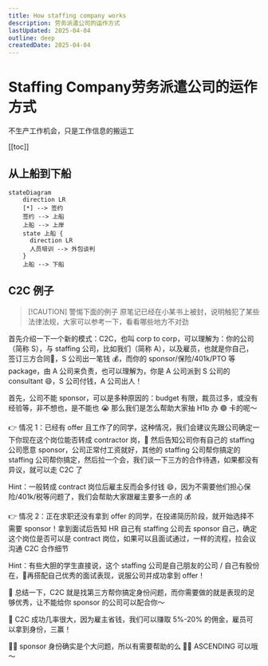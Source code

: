 ```yaml
---
title: How staffing company works
description: 劳务派遣公司的运作方式
lastUpdated: 2025-04-04
outline: deep
createdDate: 2025-04-04
---
```

# Staffing Company劳务派遣公司的运作方式

不生产工作机会，只是工作信息的搬运工

[[toc]]

## 从上船到下船

```mermaid
stateDiagram
    direction LR
    [*] --> 签约
    签约 --> 上船
    上船 --> 上岸
    state 上船 {
      direction LR
      人员培训 --> 外包谈判
    }
    上船 --> 下船
```

## C2C 例子

> [!CAUTION] 警惕下面的例子
> 原笔记已经在小某书上被封，说明触犯了某些法律法规，大家可以参考一下，看看哪些地方不对劲

首先介绍一下一个新的模式：C2C，也叫 corp to corp，可以理解为：你的公司（简称 S），与 staffing 公司，比如我们（简称 A），以及雇员，也就是你自己，签订三方合同📖，S 公司出一笔钱 💰，而你的 sponsor/保险/401k/PTO 等 package，由 A 公司来负责，也可以理解为，你是 A 公司派到 S 公司的 consultant 😄，S 公司付钱，A 公司出人！

首先，公司不能 sponsor，可以是多种原因的：budget 有限，裁员过多，或没有经验等，非不想也，是不能也 😭 那么我们是怎么帮助大家抽 H1b 办 🟢 卡的呢～

👉 情况 1：已经有 offer 且工作了的同学，这种情况，我们会建议先跟公司确定一下你现在这个岗位能否转成 contractor 岗，💬 然后告知公司你有自己的 staffing 公司愿意 sponsor，公司正常付工资就好，其他的 staffing 公司帮你搞定的 staffing 公司帮你搞定，然后拉一个会，我们谈一下三方的合作待遇，如果都没有异议，就可以走 C2C 了

Hint：一般转成 contract 岗位后雇主反而会多付钱 😄，因为不需要他们担心保险/401k/税等问题了，我们会帮助大家跟雇主要多一点的 💰

👉 情况 2：正在求职还没有拿到 offer 的同学，在投递简历阶段，就开始选择不需要 sponsor！拿到面试后告知 HR 自己有 staffing 公司去 sponsor 自己，确定这个岗位是否可以是 contract 岗位，如果可以且面试通过，一样的流程，拉会议沟通 C2C 合作细节

Hint：有些大胆的学生直接说，这个 staffing 公司是自己朋友的公司 / 自己有股份在，🧓再搭配自己优秀的面试表现，说服公司并成功拿到 offer！

🌟 总结一下，C2C 就是找第三方帮你搞定身份问题，而你需要做的就是表现的足够优秀，让不能给你 sponsor 的公司可以配合你～

🌟 C2C 成功几率很大，因为雇主省钱，我们可以赚取 5%-20% 的佣金，雇员可以拿到身份，三赢！

🧑‍💼 sponsor 身份确实是个大问题，所以有需要帮助的么 🧑‍💼 ASCENDING 可以哦～

